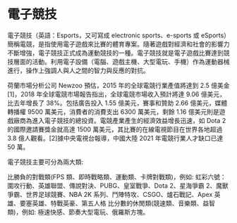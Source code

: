 # 電子競技

電子競技（英語：Esports，又可寫成 electronic sports、e-sports 或 eSports）簡稱電競，是指使用電子遊戲來比賽的體育專案。隨著遊戲對經濟和社會的影響力不斷增強，電子競技正式成為運動競技的一種。電子競技就是電子遊戲比賽達到競技層面的活動。利用電子設備（電腦、遊戲主機、大型電玩、手機）作為運動器械進行，操作上強調人與人之間的智力與反應的對抗。

荷蘭市場分析公司 Newzoo 預估，2015 年的全球電競行業產值將達到 2.5 億美金[1]，2018 年全球電競市場報告指出，全球電競市場收入預計將達 9.06 億美元，比去年增長了 38%。包括廣告投入 1.55 億美元，賽事和贊助 2.66 億美元，媒體轉播權 9500 萬美元，消費者的消費支出 6300 萬美元，剩餘 1.16 億美元則是遊戲廠商為進入電子競技的總投資。電競產業產生的經濟效益增長迅速，如 Dota 2 的國際邀請賽獎金就高達 1500 萬美元，其比賽的在線電視節目在世界各地超過 3.8 億人觀看。[2]據中央電視台報導，中國大陸 2021 年電競行業人才缺口已達 50 萬。

電子競技主要可分為兩大類:

比勝負的對戰類(FPS 類、即時戰略類、運動類、卡牌對戰類)，例如: 虹彩六號：圍攻行動、英雄聯盟、傳說對決、PUBG、皇室戰爭、Dota 2、星海爭霸 2、魔獸爭霸、世界足球競賽、NBA 2K 系列、鬥陣特攻、CSGO、爐石戰記、Apex 英雄、要塞英雄、特戰英豪、第五人格
比分數的休閒類(競速類、音樂類、益智類)，例如: 極速快感、節奏大型電玩、俄羅斯方塊。
